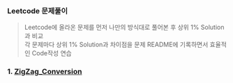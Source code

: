 ### Leetcode 문제풀이
> Leetcode에 올라온 문제를 먼저 나만의 방식대로 풀어본 후 상위 1% Solution과 비교    
  각 문제마다 상위 1% Solution과 차이점을 문제 README에 기록하면서 효율적인 Code작성 연습
### 1. [ZigZag_Conversion](https://github.com/donusKim/Algorithm/tree/master/Leetcode/ZigZag_Conversion)
